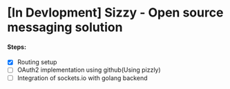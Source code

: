 # [In Devlopment] Sizzy - Open source messaging solution

#### Steps:
- [x] Routing setup
- [ ] OAuth2 implementation using github(Using pizzly)
- [ ] Integration of sockets.io with golang backend